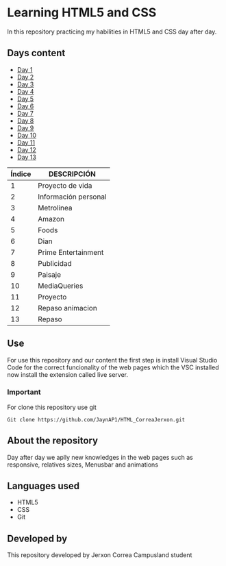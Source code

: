 # Learning HTML5 and CSS
In this repository practicing my habilities in HTML5 and CSS day after day.

## Days content
- [Day 1](https://github.com/JaynAP1/HTML_CorreaJerxon/tree/main/Dia1)
- [Day 2](https://github.com/JaynAP1/HTML_CorreaJerxon/tree/main/Dia2)
- [Day 3](https://github.com/JaynAP1/HTML_CorreaJerxon/tree/main/Dia3)
- [Day 4](https://github.com/JaynAP1/HTML_CorreaJerxon/tree/main/Dia4)
- [Day 5](https://github.com/JaynAP1/HTML_CorreaJerxon/tree/main/Dia5)
- [Day 6](https://github.com/JaynAP1/HTML_CorreaJerxon/tree/main/Dia6)
- [Day 7](https://github.com/JaynAP1/HTML_CorreaJerxon/tree/main/Dia7)
- [Day 8](https://github.com/JaynAP1/HTML_CorreaJerxon/tree/main/Dia8)
- [Day 9](https://github.com/JaynAP1/HTML_CorreaJerxon/tree/main/Dia9)
- [Day 10](https://github.com/JaynAP1/HTML_CorreaJerxon/tree/main/Dia10)
- [Day 11](https://github.com/JaynAP1/HTML_CorreaJerxon/tree/main/Dia11)
- [Day 12](https://github.com/JaynAP1/HTML_CorreaJerxon/tree/main/Dia12)
- [Day 13](https://github.com/JaynAP1/HTML_CorreaJerxon/tree/main/Dia13)

| Índice | DESCRIPCIÓN|
|--|-----|
| 1 | Proyecto de vida|
| 2 | Información personal|
| 3 | Metrolinea|
| 4 | Amazon|
| 5 | Foods|
| 6 | Dian|
| 7 | Prime Entertainment|
| 8 | Publicidad|
| 9 | Paisaje|
| 10 | MediaQueries |
| 11 | Proyecto |
| 12 | Repaso animacion |
| 13 | Repaso |

## Use
For use this repository and our content the first step is install Visual Studio Code for the correct funcionality of the web pages which the VSC installed now install the extension called live server.

### Important
For clone this repository use git
~~~
Git clone https://github.com/JaynAP1/HTML_CorreaJerxon.git
~~~

## About the repository
Day after day we aplly new knowledges in the web pages such as responsive, relatives sizes, Menusbar and animations

## Languages used
- HTML5
- CSS
- Git
  
## Developed by
This repository developed by Jerxon Correa Campusland student

